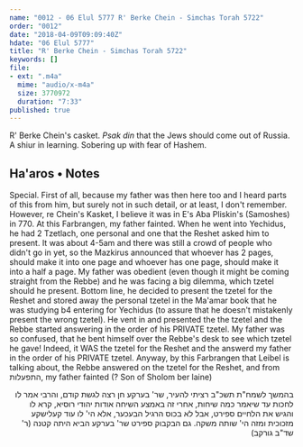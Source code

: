 ```yaml
---
name: "0012 - 06 Elul 5777 R' Berke Chein - Simchas Torah 5722"
order: "0012"
date: "2018-04-09T09:09:40Z"
hdate: "06 Elul 5777"
title: "R' Berke Chein - Simchas Torah 5722"
keywords: []
file:
- ext: ".m4a"
  mime: "audio/x-m4a"
  size: 3770972
  duration: "7:33"
published: true
---
```

R' Berke Chein's casket. _Psak din_ that the Jews should come out of Russia. A shiur in learning. Sobering up with fear of Hashem.

## Ha'aros • Notes
Special. First of all, because my father was then here too and I heard parts of this from him, but surely not in such detail, or at least, I don't remember. However, re Chein's Kasket, I believe it was in E's Aba Pliskin's (Samoshes) in 770. At this Farbrangen, my father fainted. When he went into Yechidus, he had 2 Tzetlach, one personal and one that the Reshet asked him to present. It was about 4-5am and there was still a crowd of people who didn't go in yet, so the Mazkirus announced that whoever has 2 pages, should make it into one page and whoever has one page, should make it into a half a page. My father was obedient  (even though it might be coming straight from the Rebbe) and he was facing a big dilemma, which tzetel should he present. Bottom line, he decided to present the tzetel for the Reshet and stored away the personal tzetel in the Ma'amar book that he was studying b4 entering for Yechidus  (to assure that he doesn't mistakenly present the wrong tzetel). He vent in and presented the the tzetel and the Rebbe started answering in the order of his PRIVATE tzetel. My father was so confused, that he bent himself over the Rebbe's desk to see which tzetel he gave! Indeed, it WAS the tzetel for the Reshet and the answerd my father in the order of his PRIVATE tzetel. Anyway, by this Farbrangen that Leibel is talking about, the Rebbe answered on the tzetel for the Reshet, and from התפעלות, my father fainted (? Son of Sholom ber laine)

<p dir="rtl">
בהמשך לשמח"ת תשכ"ב רציתי להעיר, שר' בערקע חן רצה לגשת קודם, והרבי אמר לו לחכות עד שיאמר כמה שיחות, אחרי זה באמצע השיחה אודות יהודי רוסיא, קרא לו והגיש את הלחיים ספירט, אבל לא בכוס הרגיל הבעכער, אלא הי' לו עוד קעלישקע מזכוכית ומזה הי' שותה משקה. גם הבקבוק ספירט שר' בערקע הביא היתה קטנה (ר' שד"ב גורקב)
</p>

